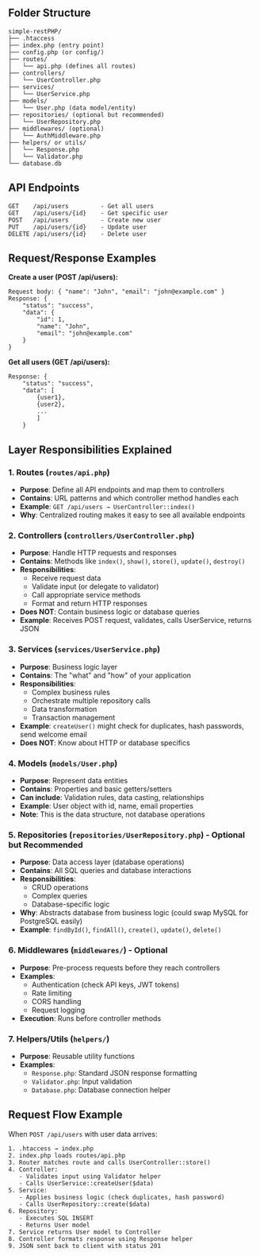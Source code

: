 ## Folder Structure

```
simple-restPHP/
├── .htaccess
├── index.php (entry point)
├── config.php (or config/)
├── routes/
│   └── api.php (defines all routes)
├── controllers/
│   └── UserController.php
├── services/
│   └── UserService.php
├── models/
│   └── User.php (data model/entity)
├── repositories/ (optional but recommended)
│   └── UserRepository.php
├── middlewares/ (optional)
│   └── AuthMiddleware.php
├── helpers/ or utils/
│   └── Response.php
│   └── Validator.php
└── database.db
```

## API Endpoints

```
GET    /api/users         - Get all users
GET    /api/users/{id}    - Get specific user
POST   /api/users         - Create new user
PUT    /api/users/{id}    - Update user
DELETE /api/users/{id}    - Delete user
```

## Request/Response Examples

**Create a user (POST /api/users):**

```
Request body: { "name": "John", "email": "john@example.com" }
Response: {
    "status": "success",
    "data": {
        "id": 1,
        "name": "John",
        "email": "john@example.com"
    }
}
```

**Get all users (GET /api/users):**

```
Response: {
    "status": "success",
    "data": [
        {user1},
        {user2},
        ...
        ]
    }
```

## Layer Responsibilities Explained

### 1. **Routes** (`routes/api.php`)

- **Purpose**: Define all API endpoints and map them to controllers
- **Contains**: URL patterns and which controller method handles each
- **Example**: `GET /api/users → UserController::index()`
- **Why**: Centralized routing makes it easy to see all available endpoints

### 2. **Controllers** (`controllers/UserController.php`)

- **Purpose**: Handle HTTP requests and responses
- **Contains**: Methods like `index()`, `show()`, `store()`, `update()`, `destroy()`
- **Responsibilities**:
  - Receive request data
  - Validate input (or delegate to validator)
  - Call appropriate service methods
  - Format and return HTTP responses
- **Does NOT**: Contain business logic or database queries
- **Example**: Receives POST request, validates, calls UserService, returns JSON

### 3. **Services** (`services/UserService.php`)

- **Purpose**: Business logic layer
- **Contains**: The "what" and "how" of your application
- **Responsibilities**:
  - Complex business rules
  - Orchestrate multiple repository calls
  - Data transformation
  - Transaction management
- **Example**: `createUser()` might check for duplicates, hash passwords, send welcome email
- **Does NOT**: Know about HTTP or database specifics

### 4. **Models** (`models/User.php`)

- **Purpose**: Represent data entities
- **Contains**: Properties and basic getters/setters
- **Can include**: Validation rules, data casting, relationships
- **Example**: User object with id, name, email properties
- **Note**: This is the data structure, not database operations

### 5. **Repositories** (`repositories/UserRepository.php`) - Optional but Recommended

- **Purpose**: Data access layer (database operations)
- **Contains**: All SQL queries and database interactions
- **Responsibilities**:
  - CRUD operations
  - Complex queries
  - Database-specific logic
- **Why**: Abstracts database from business logic (could swap MySQL for PostgreSQL easily)
- **Example**: `findById()`, `findAll()`, `create()`, `update()`, `delete()`

### 6. **Middlewares** (`middlewares/`) - Optional

- **Purpose**: Pre-process requests before they reach controllers
- **Examples**:
  - Authentication (check API keys, JWT tokens)
  - Rate limiting
  - CORS handling
  - Request logging
- **Execution**: Runs before controller methods

### 7. **Helpers/Utils** (`helpers/`)

- **Purpose**: Reusable utility functions
- **Examples**:
  - `Response.php`: Standard JSON response formatting
  - `Validator.php`: Input validation
  - `Database.php`: Database connection helper

## Request Flow Example

When `POST /api/users` with user data arrives:

```
1. .htaccess → index.php
2. index.php loads routes/api.php
3. Router matches route and calls UserController::store()
4. Controller:
   - Validates input using Validator helper
   - Calls UserService::createUser($data)
5. Service:
   - Applies business logic (check duplicates, hash password)
   - Calls UserRepository::create($data)
6. Repository:
   - Executes SQL INSERT
   - Returns User model
7. Service returns User model to Controller
8. Controller formats response using Response helper
9. JSON sent back to client with status 201
```
